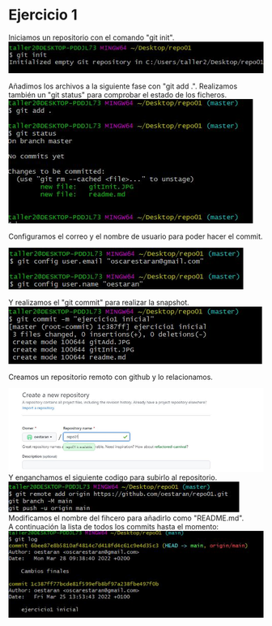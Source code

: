 # Ejercicio 1

Iniciamos un repositorio con el comando "git init".  
![image](gitInit.JPG)

Añadimos los archivos a la siguiente fase con "git add .". Realizamos también un "git status" para comprobar el estado de los ficheros.  
![image](gitAdd.JPG)  

Configuramos el correo y el nombre de usuario para poder hacer el commit.  

![image](gitConfig.JPG)

Y realizamos el "git commit" para realizar la snapshot.  
![image](gitCommit.JPG)

Creamos un repositorio remoto con github y lo relacionamos.

![image](gitrepoRemote.JPG)
Y enganchamos el siguiente codigo para subirlo al repositorio.
![image](gitpushremote.JPG)
Modificamos el nombre del fihcero para añadirlo como "README.md".  
A continuación la lista de todos los commits hasta el momento:  
![image](gitlog.JPG)